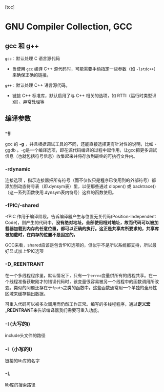 [toc]

# GNU Compiler Collection, GCC

## gcc 和 g++

`gcc`：默认处理 C 语言源代码

- 当使用 `gcc` 编译 C++ 源代码时，可能需要手动指定一些参数（如 `-lstdc++`）来确保正确的链接。

`g++`：默认处理 C++ 语言源代码。

- 链接 C++ 标准库，默认启用了与 C++ 相关的选项，如 RTTI（运行时类型识别）、异常处理等

  

## 编译参数

### -g 

gcc 的 **-g** ，并且根据调试工具的不同，还能直接选择更有针对性的说明，比如 -ggdb 。-g是一个编译选项，即在源代码编译的过程中起作用，让gcc把更多调试信息（也就包括符号信息）收集起来并将存放到最终的可执行文件内。 



### -rdynamic 

连接选项 ，指示连接器把所有符号（而不仅仅只是程序已使用到的外部符号）都添加到动态符号表（即.dynsym表）里，以便那些通过 dlopen() 或 backtrace() （这一系列函数使用.dynsym表内符号）这样的函数使用。



### -fPIC/-shared

-fPIC 作用于编译阶段，告诉编译器产生与位置无关代码(Position-Independent Code)，则产生的代码中，**没有绝对地址，全部使用相对地址，故而代码可以被加载器加载到内存的任意位置，都可以正确的执行。这正是共享库所要求的，共享库被加载时，在内存的位置不是固定的。**

GCC来看，shared应该是包含fPIC选项的，但似乎不是所以系统都支持，所以最好显式加上fPIC选项



### -D_REENTRANT

在一个多线程程序里，默认情况下，只有一个`errno`变量供所有的线程共享。在一个线程准备获取刚才的错误代码时，该变量很容易被另一个线程中的函数调用所改变。类似的问题还存在于`fputs`之类的函数中，这些函数通常用一个单独的全局性区域来缓存输出数据。

可重入代码可以被多次调用而仍然工作正常。编写的多线程程序，通过**定义宏_REENTRANT**来告诉编译器我们需要可重入功能。



### -I (大写的i)

include头文件的路径



### -l（小写的l）

链接的lib库的名字



### -L

lib库的搜索路径
